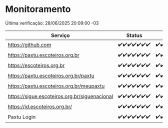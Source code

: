 # Monitoramento

Última verificação: 28/06/2025 20:09:00 -03

|Serviço|Status|Últimas 24h|
|---|---|---|
|https://github.com|<span title="2025-06-21: OK=23">✔️</span><span title="2025-06-22: OK=23">✔️</span><span title="2025-06-23: OK=23">✔️</span><span title="2025-06-24: OK=23">✔️</span><span title="2025-06-25: OK=23">✔️</span><span title="2025-06-26: OK=23">✔️</span><span title="2025-06-27: OK=22">✔️</span>|<span title="27/06/2025 20:09:00 -03 : 200">✔️</span><span title="27/06/2025 21:47:00 -03 : 200">✔️</span><span title="27/06/2025 23:28:00 -03 : 200">✔️</span><span title="28/06/2025 00:38:00 -03 : 200">✔️</span><span title="28/06/2025 01:13:00 -03 : 200">✔️</span><span title="28/06/2025 02:10:00 -03 : 200">✔️</span><span title="28/06/2025 03:13:00 -03 : 200">✔️</span><span title="28/06/2025 04:08:00 -03 : 200">✔️</span><span title="28/06/2025 05:11:00 -03 : 200">✔️</span><span title="28/06/2025 06:09:00 -03 : 200">✔️</span><span title="28/06/2025 07:09:00 -03 : 200">✔️</span><span title="28/06/2025 08:07:00 -03 : 200">✔️</span><span title="28/06/2025 09:16:00 -03 : 200">✔️</span><span title="28/06/2025 10:19:00 -03 : 200">✔️</span><span title="28/06/2025 11:08:00 -03 : 200">✔️</span><span title="28/06/2025 12:08:00 -03 : 200">✔️</span><span title="28/06/2025 13:10:00 -03 : 200">✔️</span><span title="28/06/2025 14:07:00 -03 : 200">✔️</span><span title="28/06/2025 15:12:00 -03 : 200">✔️</span><span title="28/06/2025 16:06:00 -03 : 200">✔️</span><span title="28/06/2025 17:09:00 -03 : 200">✔️</span><span title="28/06/2025 18:08:00 -03 : 200">✔️</span><span title="28/06/2025 19:08:00 -03 : 200">✔️</span><span title="28/06/2025 20:08:00 -03 : 200">✔️</span>|
|https://paxtu.escoteiros.org.br|<span title="2025-06-21: OK=23">✔️</span><span title="2025-06-22: OK=23">✔️</span><span title="2025-06-23: OK=23">✔️</span><span title="2025-06-24: OK=23">✔️</span><span title="2025-06-25: OK=23">✔️</span><span title="2025-06-26: OK=23">✔️</span><span title="2025-06-27: OK=22">✔️</span>|<span title="27/06/2025 20:09:00 -03 : 200">✔️</span><span title="27/06/2025 21:47:00 -03 : 200">✔️</span><span title="27/06/2025 23:28:00 -03 : 200">✔️</span><span title="28/06/2025 00:38:00 -03 : 200">✔️</span><span title="28/06/2025 01:13:00 -03 : 200">✔️</span><span title="28/06/2025 02:10:00 -03 : 200">✔️</span><span title="28/06/2025 03:13:00 -03 : 200">✔️</span><span title="28/06/2025 04:08:00 -03 : 200">✔️</span><span title="28/06/2025 05:11:00 -03 : 200">✔️</span><span title="28/06/2025 06:09:00 -03 : 200">✔️</span><span title="28/06/2025 07:09:00 -03 : 200">✔️</span><span title="28/06/2025 08:07:00 -03 : 200">✔️</span><span title="28/06/2025 09:16:00 -03 : 200">✔️</span><span title="28/06/2025 10:19:00 -03 : 200">✔️</span><span title="28/06/2025 11:08:00 -03 : 200">✔️</span><span title="28/06/2025 12:08:00 -03 : 200">✔️</span><span title="28/06/2025 13:10:00 -03 : 200">✔️</span><span title="28/06/2025 14:07:00 -03 : 200">✔️</span><span title="28/06/2025 15:12:00 -03 : 200">✔️</span><span title="28/06/2025 16:06:00 -03 : 200">✔️</span><span title="28/06/2025 17:09:00 -03 : 200">✔️</span><span title="28/06/2025 18:08:00 -03 : 200">✔️</span><span title="28/06/2025 19:08:00 -03 : 200">✔️</span><span title="28/06/2025 20:08:00 -03 : 200">✔️</span>|
|https://escoteiros.org.br|<span title="2025-06-21: OK=23">✔️</span><span title="2025-06-22: OK=23">✔️</span><span title="2025-06-23: OK=23">✔️</span><span title="2025-06-24: OK=23">✔️</span><span title="2025-06-25: OK=23">✔️</span><span title="2025-06-26: OK=23">✔️</span><span title="2025-06-27: OK=22">✔️</span>|<span title="27/06/2025 20:09:00 -03 : 200">✔️</span><span title="27/06/2025 21:47:00 -03 : 200">✔️</span><span title="27/06/2025 23:28:00 -03 : 200">✔️</span><span title="28/06/2025 00:38:00 -03 : 200">✔️</span><span title="28/06/2025 01:13:00 -03 : 200">✔️</span><span title="28/06/2025 02:10:00 -03 : 200">✔️</span><span title="28/06/2025 03:13:00 -03 : 200">✔️</span><span title="28/06/2025 04:08:00 -03 : 200">✔️</span><span title="28/06/2025 05:11:00 -03 : 200">✔️</span><span title="28/06/2025 06:09:00 -03 : 200">✔️</span><span title="28/06/2025 07:09:00 -03 : 200">✔️</span><span title="28/06/2025 08:07:00 -03 : 200">✔️</span><span title="28/06/2025 09:16:00 -03 : 200">✔️</span><span title="28/06/2025 10:19:00 -03 : 200">✔️</span><span title="28/06/2025 11:08:00 -03 : 200">✔️</span><span title="28/06/2025 12:08:00 -03 : 200">✔️</span><span title="28/06/2025 13:10:00 -03 : 200">✔️</span><span title="28/06/2025 14:07:00 -03 : 200">✔️</span><span title="28/06/2025 15:12:00 -03 : 200">✔️</span><span title="28/06/2025 16:06:00 -03 : 200">✔️</span><span title="28/06/2025 17:09:00 -03 : 200">✔️</span><span title="28/06/2025 18:08:00 -03 : 200">✔️</span><span title="28/06/2025 19:08:00 -03 : 200">✔️</span><span title="28/06/2025 20:08:00 -03 : 200">✔️</span>|
|https://paxtu.escoteiros.org.br/paxtu|<span title="2025-06-21: OK=23">✔️</span><span title="2025-06-22: OK=23">✔️</span><span title="2025-06-23: OK=23">✔️</span><span title="2025-06-24: OK=23">✔️</span><span title="2025-06-25: OK=23">✔️</span><span title="2025-06-26: OK=23">✔️</span><span title="2025-06-27: OK=22">✔️</span>|<span title="27/06/2025 20:09:00 -03 : 200">✔️</span><span title="27/06/2025 21:47:00 -03 : 200">✔️</span><span title="27/06/2025 23:28:00 -03 : 200">✔️</span><span title="28/06/2025 00:38:00 -03 : 200">✔️</span><span title="28/06/2025 01:13:00 -03 : 200">✔️</span><span title="28/06/2025 02:10:00 -03 : 200">✔️</span><span title="28/06/2025 03:13:00 -03 : 200">✔️</span><span title="28/06/2025 04:08:00 -03 : 200">✔️</span><span title="28/06/2025 05:11:00 -03 : 200">✔️</span><span title="28/06/2025 06:09:00 -03 : 200">✔️</span><span title="28/06/2025 07:09:00 -03 : 200">✔️</span><span title="28/06/2025 08:07:00 -03 : 200">✔️</span><span title="28/06/2025 09:16:00 -03 : 200">✔️</span><span title="28/06/2025 10:19:00 -03 : 200">✔️</span><span title="28/06/2025 11:08:00 -03 : 200">✔️</span><span title="28/06/2025 12:08:00 -03 : 200">✔️</span><span title="28/06/2025 13:10:00 -03 : 200">✔️</span><span title="28/06/2025 14:07:00 -03 : 200">✔️</span><span title="28/06/2025 15:12:00 -03 : 200">✔️</span><span title="28/06/2025 16:06:00 -03 : 200">✔️</span><span title="28/06/2025 17:09:00 -03 : 200">✔️</span><span title="28/06/2025 18:08:00 -03 : 200">✔️</span><span title="28/06/2025 19:08:00 -03 : 200">✔️</span><span title="28/06/2025 20:09:00 -03 : 200">✔️</span>|
|https://paxtu.escoteiros.org.br/meupaxtu|<span title="2025-06-21: OK=23">✔️</span><span title="2025-06-22: OK=23">✔️</span><span title="2025-06-23: OK=23">✔️</span><span title="2025-06-24: OK=23">✔️</span><span title="2025-06-25: OK=23">✔️</span><span title="2025-06-26: OK=23">✔️</span><span title="2025-06-27: OK=22">✔️</span>|<span title="27/06/2025 20:09:00 -03 : 200">✔️</span><span title="27/06/2025 21:47:00 -03 : 200">✔️</span><span title="27/06/2025 23:28:00 -03 : 200">✔️</span><span title="28/06/2025 00:38:00 -03 : 200">✔️</span><span title="28/06/2025 01:13:00 -03 : 200">✔️</span><span title="28/06/2025 02:10:00 -03 : 200">✔️</span><span title="28/06/2025 03:13:00 -03 : 200">✔️</span><span title="28/06/2025 04:08:00 -03 : 200">✔️</span><span title="28/06/2025 05:11:00 -03 : 200">✔️</span><span title="28/06/2025 06:09:00 -03 : 200">✔️</span><span title="28/06/2025 07:09:00 -03 : 200">✔️</span><span title="28/06/2025 08:07:00 -03 : 200">✔️</span><span title="28/06/2025 09:16:00 -03 : 200">✔️</span><span title="28/06/2025 10:19:00 -03 : 200">✔️</span><span title="28/06/2025 11:08:00 -03 : 200">✔️</span><span title="28/06/2025 12:08:00 -03 : 200">✔️</span><span title="28/06/2025 13:10:00 -03 : 200">✔️</span><span title="28/06/2025 14:07:00 -03 : 200">✔️</span><span title="28/06/2025 15:12:00 -03 : 200">✔️</span><span title="28/06/2025 16:06:00 -03 : 200">✔️</span><span title="28/06/2025 17:09:00 -03 : 200">✔️</span><span title="28/06/2025 18:08:00 -03 : 200">✔️</span><span title="28/06/2025 19:08:00 -03 : 200">✔️</span><span title="28/06/2025 20:09:00 -03 : 200">✔️</span>|
|https://sigue.escoteiros.org.br/siguenacional|<span title="2025-06-21: OK=23">✔️</span><span title="2025-06-22: OK=23">✔️</span><span title="2025-06-23: OK=23">✔️</span><span title="2025-06-24: OK=23">✔️</span><span title="2025-06-25: OK=23">✔️</span><span title="2025-06-26: OK=23">✔️</span><span title="2025-06-27: OK=22">✔️</span>|<span title="27/06/2025 20:09:00 -03 : 200">✔️</span><span title="27/06/2025 21:47:00 -03 : 200">✔️</span><span title="27/06/2025 23:28:00 -03 : 200">✔️</span><span title="28/06/2025 00:38:00 -03 : 200">✔️</span><span title="28/06/2025 01:13:00 -03 : 200">✔️</span><span title="28/06/2025 02:10:00 -03 : 200">✔️</span><span title="28/06/2025 03:13:00 -03 : 200">✔️</span><span title="28/06/2025 04:08:00 -03 : 200">✔️</span><span title="28/06/2025 05:11:00 -03 : 200">✔️</span><span title="28/06/2025 06:09:00 -03 : 200">✔️</span><span title="28/06/2025 07:09:00 -03 : 200">✔️</span><span title="28/06/2025 08:07:00 -03 : 200">✔️</span><span title="28/06/2025 09:16:00 -03 : 200">✔️</span><span title="28/06/2025 10:19:00 -03 : 200">✔️</span><span title="28/06/2025 11:08:00 -03 : 200">✔️</span><span title="28/06/2025 12:08:00 -03 : 200">✔️</span><span title="28/06/2025 13:10:00 -03 : 200">✔️</span><span title="28/06/2025 14:07:00 -03 : 200">✔️</span><span title="28/06/2025 15:12:00 -03 : 200">✔️</span><span title="28/06/2025 16:06:00 -03 : 200">✔️</span><span title="28/06/2025 17:09:00 -03 : 200">✔️</span><span title="28/06/2025 18:08:00 -03 : 200">✔️</span><span title="28/06/2025 19:08:00 -03 : 200">✔️</span><span title="28/06/2025 20:09:00 -03 : 200">✔️</span>|
|https://id.escoteiros.org.br/|<span title="2025-06-21: OK=23">✔️</span><span title="2025-06-22: OK=23">✔️</span><span title="2025-06-23: OK=23">✔️</span><span title="2025-06-24: OK=23">✔️</span><span title="2025-06-25: OK=23">✔️</span><span title="2025-06-26: OK=23">✔️</span><span title="2025-06-27: OK=22">✔️</span>|<span title="27/06/2025 20:09:00 -03 : 200">✔️</span><span title="27/06/2025 21:47:00 -03 : 200">✔️</span><span title="27/06/2025 23:28:00 -03 : 200">✔️</span><span title="28/06/2025 00:38:00 -03 : 200">✔️</span><span title="28/06/2025 01:13:00 -03 : 200">✔️</span><span title="28/06/2025 02:10:00 -03 : 200">✔️</span><span title="28/06/2025 03:13:00 -03 : 200">✔️</span><span title="28/06/2025 04:08:00 -03 : 200">✔️</span><span title="28/06/2025 05:11:00 -03 : 200">✔️</span><span title="28/06/2025 06:09:00 -03 : 200">✔️</span><span title="28/06/2025 07:09:00 -03 : 200">✔️</span><span title="28/06/2025 08:07:00 -03 : 200">✔️</span><span title="28/06/2025 09:16:00 -03 : 200">✔️</span><span title="28/06/2025 10:19:00 -03 : 200">✔️</span><span title="28/06/2025 11:08:00 -03 : 200">✔️</span><span title="28/06/2025 12:08:00 -03 : 200">✔️</span><span title="28/06/2025 13:10:00 -03 : 200">✔️</span><span title="28/06/2025 14:07:00 -03 : 200">✔️</span><span title="28/06/2025 15:12:00 -03 : 200">✔️</span><span title="28/06/2025 16:06:00 -03 : 200">✔️</span><span title="28/06/2025 17:09:00 -03 : 200">✔️</span><span title="28/06/2025 18:08:00 -03 : 200">✔️</span><span title="28/06/2025 19:08:00 -03 : 200">✔️</span><span title="28/06/2025 20:09:00 -03 : 200">✔️</span>|
|Paxtu Login|<span title="2025-06-21: OK=23">✔️</span><span title="2025-06-22: OK=23">✔️</span><span title="2025-06-23: OK=23">✔️</span><span title="2025-06-24: OK=23">✔️</span><span title="2025-06-25: OK=23">✔️</span><span title="2025-06-26: OK=23">✔️</span><span title="2025-06-27: OK=22">✔️</span>|<span title="27/06/2025 20:09:00 -03 : 200">✔️</span><span title="27/06/2025 21:47:00 -03 : 200">✔️</span><span title="27/06/2025 23:28:00 -03 : 200">✔️</span><span title="28/06/2025 00:38:00 -03 : 200">✔️</span><span title="28/06/2025 01:13:00 -03 : 200">✔️</span><span title="28/06/2025 02:10:00 -03 : 200">✔️</span><span title="28/06/2025 03:13:00 -03 : 200">✔️</span><span title="28/06/2025 04:08:00 -03 : 200">✔️</span><span title="28/06/2025 05:11:00 -03 : 200">✔️</span><span title="28/06/2025 06:09:00 -03 : 200">✔️</span><span title="28/06/2025 07:09:00 -03 : 200">✔️</span><span title="28/06/2025 08:07:00 -03 : 200">✔️</span><span title="28/06/2025 09:16:00 -03 : 200">✔️</span><span title="28/06/2025 10:19:00 -03 : 200">✔️</span><span title="28/06/2025 11:08:00 -03 : 200">✔️</span><span title="28/06/2025 12:08:00 -03 : 200">✔️</span><span title="28/06/2025 13:10:00 -03 : 200">✔️</span><span title="28/06/2025 14:07:00 -03 : 200">✔️</span><span title="28/06/2025 15:12:00 -03 : 200">✔️</span><span title="28/06/2025 16:06:00 -03 : 200">✔️</span><span title="28/06/2025 17:09:00 -03 : 200">✔️</span><span title="28/06/2025 18:08:00 -03 : 200">✔️</span><span title="28/06/2025 19:08:00 -03 : 200">✔️</span><span title="28/06/2025 20:09:00 -03 : 200">✔️</span>|
